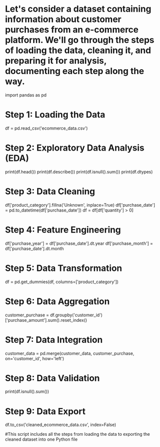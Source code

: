 # Let's consider a dataset containing information about customer purchases from an e-commerce platform. We'll go through the steps of loading the data, cleaning it, and preparing it for analysis, documenting each step along the way.

import pandas as pd

# Step 1: Loading the Data
df = pd.read_csv('ecommerce_data.csv')

# Step 2: Exploratory Data Analysis (EDA)
print(df.head())
print(df.describe())
print(df.isnull().sum())
print(df.dtypes)

# Step 3: Data Cleaning
df['product_category'].fillna('Unknown', inplace=True)
df['purchase_date'] = pd.to_datetime(df['purchase_date'])
df = df[df['quantity'] > 0]

# Step 4: Feature Engineering
df['purchase_year'] = df['purchase_date'].dt.year
df['purchase_month'] = df['purchase_date'].dt.month

# Step 5: Data Transformation
df = pd.get_dummies(df, columns=['product_category'])

# Step 6: Data Aggregation
customer_purchase = df.groupby('customer_id')['purchase_amount'].sum().reset_index()

# Step 7: Data Integration
customer_data = pd.merge(customer_data, customer_purchase, on='customer_id', how='left')

# Step 8: Data Validation
print(df.isnull().sum())

# Step 9: Data Export
df.to_csv('cleaned_ecommerce_data.csv', index=False)

#This script includes all the steps from loading the data to exporting the cleaned dataset into one Python file

